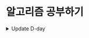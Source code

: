 # 알고리즘 공부하기

<details>
<summary>Update D-day</summary>
<div markdown="1">
24.05.11 조금 더 열심히 하자... DFS/BFS 문제 풀이 완료<br/>
24.05.13 정렬에 관해 공부한날, 삽입,선택,퀵 화이팅!<br/>
24.05.14 이진탐색에 대해 공부한날, 순차탐색보다 효율적!<br/>
24.05.23 다이나믹 프로그래밍 <br/>
24.05.24 다이나믹 프로그래밍, 이진탐색 1문제  <br/>
24.05.26 ... 아무거또 못함  <br/>
24.05.29 DP 못푼문제 풀기  <br/>
24.05.31 다익스트라, 플로이드워셜 </br>
24.06.01 서로소 집합, 크루스칼 알고리즘 </br>
24.06.04 그리디(순열,조합) 5문제 </br>
24.06.05 구현 4문제 </br>
24.06.06 DFS/BFS 4문제 </br>
24.06.07 DFS/BFS 2문제...둘다 틀림.. </br>
24.06.09 정렬 3문제, 이진탐색 3문제 </br>
24.06.10 DP 3문제 </br>
24.06.11 다익스트라 2문제, 플로이드 워셜 2문제 </br>
24.06.12 알고리즘 고득점 kit </br>
24.06.13 소프티어 모의 HSAT, 어렵다.. 정말루.. </br>
24.06.14 프로그래머스 해시 2문제 </br>
24.06.15 프로그래머스 해시 1문제 </br>
24.06.19 프로그래머스 해시 1문제 </br>
24.06.26 프로그래머스 해시 1문제 </br>
24.06.27 프로그래머스 DFS/BFS 1문제 </br>
24.06.28 프로그래머스 DFS/BFS 1문제 </br>
24.06.29 현대 오토에버 코딩테스트 </br>
24.07.01 프로그래머스 BFS 1문제 </br>
24.07.03 bj 구현 2문제, BFS 1문제 </br>
24.07.04 프로그래머스 복습, 그리디 1문제 </br>
24.07.05 플라잉닥터 프로그래머스 코테(자바스크립트) </br>
24.07.10 bj DP 1문제, pg 완전탐색 1문제 </br>
24.07.11 pg 해시 1문제 </br>
24.07.12 pg 힙 1문제, bj 자료구조 1문제</br>
24.07.13 pg BFS 1문제, bj 이분탐색 1문제</br>
24.07.14 pg 우선순위큐 1문제, bj 그리디</br>
24.07.17 pg 스택/큐 1문제</br>
24.07.18 pg 스택/큐 1문제, bj DP,문자열 1문제씩</br>
24.07.19 새솔테크 코테, pg 완전탐색 1문제, bj 누적합 1문제</br>
24.07.20 bj DB, 완전탐색 1문제</br>

</div>
</details>
